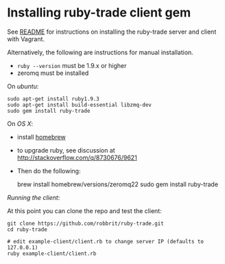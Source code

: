# Installing ruby-trade client gem

See [README](https://github.com/robbrit/ruby-trade/blob/master/README.md) for
instructions on installing the ruby-trade server and client with Vagrant.

Alternatively, the following are instructions for manual installation.

* `ruby --version` must be 1.9.x or higher
* zeromq must be installed

On *ubuntu*:

    sudo apt-get install ruby1.9.3
    sudo apt-get install build-essential libzmq-dev
    sudo gem install ruby-trade

On *OS X*:

* install [homebrew](http://brew.sh/)
* to upgrade ruby, see discussion at http://stackoverflow.com/q/8730676/9621
* Then do the following:

    brew install homebrew/versions/zeromq22
    sudo gem install ruby-trade

*Running the client*:

At this point you can clone the repo and test the client:

    git clone https://github.com/robbrit/ruby-trade.git
    cd ruby-trade

    # edit example-client/client.rb to change server IP (defaults to 127.0.0.1)
    ruby example-client/client.rb
